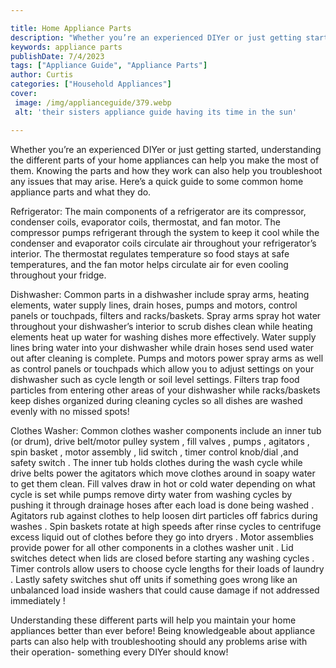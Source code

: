 ```yaml
---

title: Home Appliance Parts
description: "Whether you’re an experienced DIYer or just getting started, understanding the different parts of your home appliances can help yo...get more detail"
keywords: appliance parts
publishDate: 7/4/2023
tags: ["Appliance Guide", "Appliance Parts"]
author: Curtis
categories: ["Household Appliances"]
cover: 
 image: /img/applianceguide/379.webp
 alt: 'their sisters appliance guide having its time in the sun'

---
```


Whether you’re an experienced DIYer or just getting started, understanding the different parts of your home appliances can help you make the most of them. Knowing the parts and how they work can also help you troubleshoot any issues that may arise. Here’s a quick guide to some common home appliance parts and what they do.

Refrigerator: The main components of a refrigerator are its compressor, condenser coils, evaporator coils, thermostat, and fan motor. The compressor pumps refrigerant through the system to keep it cool while the condenser and evaporator coils circulate air throughout your refrigerator’s interior. The thermostat regulates temperature so food stays at safe temperatures, and the fan motor helps circulate air for even cooling throughout your fridge. 

Dishwasher: Common parts in a dishwasher include spray arms, heating elements, water supply lines, drain hoses, pumps and motors, control panels or touchpads, filters and racks/baskets. Spray arms spray hot water throughout your dishwasher’s interior to scrub dishes clean while heating elements heat up water for washing dishes more effectively. Water supply lines bring water into your dishwasher while drain hoses send used water out after cleaning is complete. Pumps and motors power spray arms as well as control panels or touchpads which allow you to adjust settings on your dishwasher such as cycle length or soil level settings. Filters trap food particles from entering other areas of your dishwasher while racks/baskets keep dishes organized during cleaning cycles so all dishes are washed evenly with no missed spots! 

Clothes Washer: Common clothes washer components include an inner tub (or drum), drive belt/motor pulley system , fill valves , pumps , agitators , spin basket , motor assembly , lid switch , timer control knob/dial ,and safety switch . The inner tub holds clothes during the wash cycle while drive belts power the agitators which move clothes around in soapy water to get them clean. Fill valves draw in hot or cold water depending on what cycle is set while pumps remove dirty water from washing cycles by pushing it through drainage hoses after each load is done being washed . Agitators rub against clothes to help loosen dirt particles off fabrics during washes . Spin baskets rotate at high speeds after rinse cycles to centrifuge excess liquid out of clothes before they go into dryers . Motor assemblies provide power for all other components in a clothes washer unit . Lid switches detect when lids are closed before starting any washing cycles . Timer controls allow users to choose cycle lengths for their loads of laundry . Lastly safety switches shut off units if something goes wrong like an unbalanced load inside washers that could cause damage if not addressed immediately ! 

Understanding these different parts will help you maintain your home appliances better than ever before! Being knowledgeable about appliance parts can also help with troubleshooting should any problems arise with their operation- something every DIYer should know!
